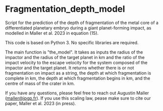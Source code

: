 # Fragmentation_depth_model
Script for the prediction of the depth of fragmentation of the metal core of a differentiated planetary embryo during a giant planet-forming impact, as modelled in Maller et al. 2023 in equation (15).

This code is based on Python 3. No specific libraries are required.

The main function is "the_model".
It takes as inputs the radius of the impactor and the radius of the target planet in km and the ratio of the impact velocity to the escape velocity for the system composed of the impactor and the target planet.
It returns whether there is or not fragmentation on impact as a string, the depth at which fragmentation is complete in km, the depth at which fragmentation begins in km, and the centre of mass of the crater in km.

If you have any questions, please feel free to reach out Augustin Maller (maller@ipgp.fr).
If you use this scaling law, pease make sure to cite our paper, Maller et al. 2023 (in press).
